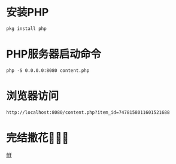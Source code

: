 # 安装PHP
```
pkg install php
```
# PHP服务器启动命令
```
php -S 0.0.0.0:8080 content.php
```
# 浏览器访问
```
http://localhost:8080/content.php?item_id=7478158011601521688
```
# 完结撒花🌺🌺🌺

[fff](otpauth://totp/GitHub:huangchaoabc?secret=VOHWPS23CN4UAWED&issuer=GitHub)